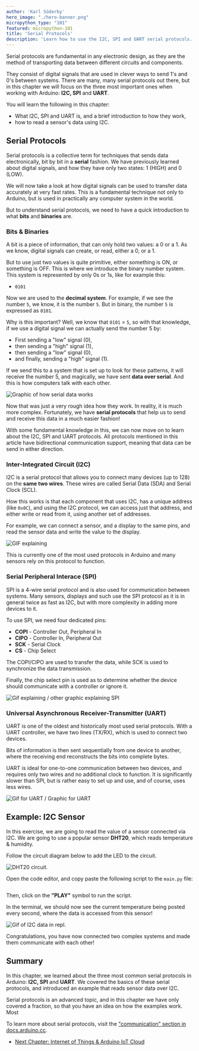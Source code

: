 ```yaml
---
author: 'Karl Söderby'
hero_image: "./hero-banner.png"
micropython_type: "101"
featured: micropython-101
title: 'Serial Protocols'
description: 'Learn how to use the I2C, SPI and UART serial protocols.'
---
```


Serial protocols are fundamental in any electronic design, as they are the method of transporting data between different circuits and components.

They consist of digital signals that are used in clever ways to send 1's and 0's between systems. There are many, many serial protocols out there, but in this chapter we will focus on the three most important ones when working with Arduino: **I2C, SPI** and **UART**.

You will learn the following in this chapter:
- What I2C, SPI and UART is, and a brief introduction to how they work,
- how to read a sensor's data using I2C.

## Serial Protocols

Serial protocols is a collective term for techniques that sends data electronically, bit by bit in a **serial** fashion. We have previously learned about digital signals, and how they have only two states: 1 (HIGH) and 0 (LOW). 

We will now take a look at how digital signals can be used to transfer data accurately at very fast rates. This is a fundamental technique not only to Arduino, but is used in practically any computer system in the world.

But to understand serial protocols, we need to have a quick introduction to what **bits** and **binaries** are.

### Bits & Binaries

A bit is a piece of information, that can only hold two values: a 0 or a 1. As we know, digital signals can create, or read, either a 0, or a 1.

But to use just two values is quite primitive, either something is ON, or something is OFF. This is where we introduce the binary number system. This system is represented by only 0s or 1s, like for example this:

- `0101`

Now we are used to the **decimal system**. For example, if we see the number `5`, we know, it is the number `5`. But in binary, the number `5` is expressed as `0101`.

Why is this important? Well, we know that `0101` = `5`, so with that knowledge, if we use a digital signal we can actually send the number 5 by:
- First sending a "low" signal (0),
- then sending a "high" signal (1),
- then sending a "low" signal (0),
- and finally, sending a "high" signal (1).

If we send this to a system that is set up to look for these patterns, it will receive the number 5, and magically, we have sent **data over serial**. And this is how computers talk with each other.

![Graphic of how serial data works]()

Now that was just a very rough idea how they work. In reality, it is much more complex. Fortunately, we have **serial protocols** that help us to send and receive this data in a much easier fashion!

With some fundamental knowledge in this, we can now move on to learn about the I2C, SPI and UART protocols. All protocols mentioned in this article have bidirectional communication support, meaning that data can be send in either direction.

### Inter-Integrated Circuit (I2C)

I2C is a serial protocol that allows you to connect many devices (up to 128) on the **same two wires**. These wires are called Serial Data (SDA) and Serial Clock (SCL).

How this works is that each component that uses I2C, has a unique address (like `0x0C`), and using the I2C protocol, we can access just that address, and either write or read from it, using another set of addresses.

For example, we can connect a sensor, and a display to the same pins, and read the sensor data and write the value to the display.

![GIF explaining]()

This is currently one of the most used protocols in Arduino and many sensors rely on this protocol to function.

### Serial Peripheral Interace (SPI)

SPI is a 4-wire serial protocol and is also used for communication between systems. Many sensors, displays and such use the SPI protocol as it is in general twice as fast as I2C, but with more complexity in adding more devices to it.

To use SPI, we need four dedicated pins:
- **COPI** - Controller Out, Peripheral In
- **CIPO** - Controller In, Peripheral Out
- **SCK** - Serial Clock
- **CS** - Chip Select

The COPI/CIPO are used to transfer the data, while SCK is used to synchronize the data transmission.

Finally, the chip select pin is used as to determine whether the device should communicate with a controller or ignore it.

![Gif explaining / other graphic explaining SPI]()

### Universal Asynchronous Receiver-Transmitter (UART)

UART is one of the oldest and historically most used serial protocols. With a UART controller, we have two lines (TX/RX), which is used to connect two devices. 

Bits of information is then sent sequentially from one device to another, where the receiving end reconstructs the bits into complete bytes.

UART is ideal for one-to-one communication between two devices, and requires only two wires and no additional clock to function. It is significantly slower than SPI, but is rather easy to set up and use, and of course, uses less wires.

![Gif for UART / Graphic for UART]()

## Example: I2C Sensor

In this exercise, we are going to read the value of a sensor connected via I2C. We are going to use a popular sensor **DHT20**, which reads temperature & humidity.

Follow the circuit diagram below to add the LED to the circuit.

![DHT20 circuit.]()

Open the code editor, and copy paste the following script to the `main.py` file:

```python

```

Then, click on the **”PLAY"** symbol to run the script. 

In the terminal, we should now see the current temperature being posted every second, where the data is accessed from this sensor!

![Gif of I2C data in repl.]()

Congratulations, you have now connected two complex systems and made them communicate with each other!

## Summary

In this chapter, we learned about the three most common serial protocols in Arduino: **I2C, SPI** and **UART**. We covered the basics of these serial protocols, and introduced an example that reads sensor data over I2C.

Serial protocols is an advanced topic, and in this chapter we have only covered a fraction, so that you have an idea on how the examples work. Most 

To learn more about serial protocols, visit the ["communication" section in docs.arduino.cc](https://docs.arduino.cc/learn/#communication).

- [Next Chapter: Internet of Things & Arduino IoT Cloud](/micropython-course/course/internet-of-things)

